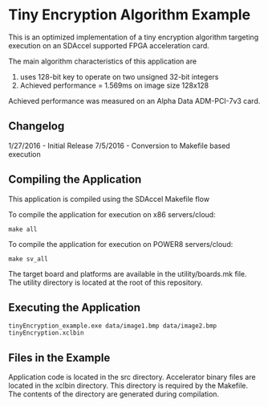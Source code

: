 Tiny Encryption Algorithm Example
===============================

This is an optimized implementation of a tiny encryption algorithm
targeting execution on an SDAccel supported FPGA acceleration card.

The main algorithm characteristics of this application are
1. uses 128-bit key to operate on two unsigned 32-bit integers
2. Achieved performance = 1.569ms on image size 128x128

Achieved performance was measured on an Alpha Data ADM-PCI-7v3 card.

Changelog
----------
1/27/2016 - Initial Release
7/5/2016  - Conversion to Makefile based execution


Compiling the Application
---------------------------
This application is compiled using the SDAccel Makefile flow

To compile the application for execution on x86 servers/cloud:

```
make all
```

To compile the application for execution on POWER8 servers/cloud:
```
make sv_all
```

The target board and platforms are available in the utility/boards.mk file. The utility directory is located at the root of this repository.


Executing the Application
---------------------------
```
tinyEncryption_example.exe data/image1.bmp data/image2.bmp tinyEncryption.xclbin
```

Files in the Example
---------------------
Application code is located in the src directory.
Accelerator binary files are located in the xclbin directory. This directory is required by the Makefile. The contents of the directory are generated during compilation.
